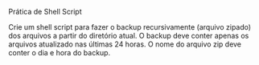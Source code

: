 Prática de Shell Script

Crie um shell script para fazer o backup recursivamente (arquivo zipado) dos arquivos a partir do diretório atual. O backup deve conter apenas os arquivos atualizado nas últimas 24 horas. O nome do arquivo zip deve conter o dia e hora do backup.
